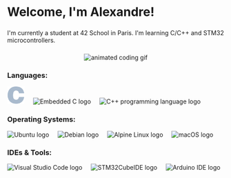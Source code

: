 <h1 align="left">Welcome, I'm Alexandre!</h1>

###

<p align="left">I'm currently a student at 42 School in Paris. I'm learning C/C++ and STM32 microcontrollers.</p>

###

<div align="center">
  <img height="200" src="https://media4.giphy.com/media/v1.Y2lkPTc5MGI3NjExdm43bXhzandzbTBpZmJ5ZWdxdW1wbHpmaWRuajNpbnhkbXpyczNzbyZlcD12MV9pbnRlcm5hbF9naWZfYnlfaWQmY3Q9Zw/HvxL6WWKpjRyD3z3QH/giphy.gif" alt="animated coding gif" />
</div>

###

<h3 align="left">Languages:</h3>

<div align="left">
  <img src="https://raw.githubusercontent.com/devicons/devicon/master/icons/c/c-original.svg" height="40" alt="C programming language logo" />
  <img width="12" />
  <img src="https://cdn.jsdelivr.net/gh/devicons/devicon@latest/icons/embeddedc/embeddedc-original-wordmark.svg" height="40" alt="Embedded C logo" />
  <img width="12" />        
  <img src="https://cdn.jsdelivr.net/gh/devicons/devicon/icons/cplusplus/cplusplus-original.svg" height="40" alt="C++ programming language logo" />
</div>

###

<h3 align="left">Operating Systems:</h3>

<div align="left">
  <img src="https://cdn.jsdelivr.net/gh/devicons/devicon@latest/icons/ubuntu/ubuntu-original.svg" height="40" alt="Ubuntu logo" />
  <img width="12" />
  <img src="https://cdn.jsdelivr.net/gh/devicons/devicon@latest/icons/debian/debian-original.svg" height="40" alt="Debian logo" />
  <img width="12" />
  <img src="https://www.vectorlogo.zone/logos/alpinelinux/alpinelinux-icon.svg" height="40" alt="Alpine Linux logo" />
  <img width="12" />
  <img src="https://fr.wikipedia.org/wiki/Finder#/media/Fichier:Finder_Icon_macOS_Big_Sur.png" height="40" alt="macOS logo" />
</div>

###

<h3 align="left">IDEs & Tools:</h3>

<div align="left">
  <img src="https://cdn.jsdelivr.net/gh/devicons/devicon@latest/icons/vscode/vscode-original-wordmark.svg" height="40" alt="Visual Studio Code logo" />      
  <img width="12" />
  <img src="https://polybot-grenoble.fr/wiki/images/b/bb/Logo_STM32Cube.jpg" height="40" alt="STM32CubeIDE logo" />
  <img width="12" />
  <img src="https://cdn.jsdelivr.net/gh/devicons/devicon@latest/icons/arduino/arduino-original-wordmark.svg" height="40" alt="Arduino IDE logo" />
</div>
